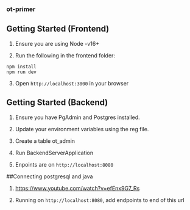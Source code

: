 ### ot-primer

## Getting Started (Frontend)
1. Ensure you are using Node -v16+

2. Run the following in the frontend folder:


```{bash}
npm install
npm run dev
```

3. Open `http://localhost:3000` in your browser
## Getting Started (Backend)

1. Ensure you have PgAdmin and Postgres installed. 

2. Update your environment variables using the reg file.

3. Create a table ot_admin

4. Run BackendServerApplication

5. Enpoints are on `http://localhost:8080`



##Connecting postgresql and java
1. https://www.youtube.com/watch?v=efEnx9G7_Rs

2. Running on `http://localhost:8080`, add endpoints to end of this url

